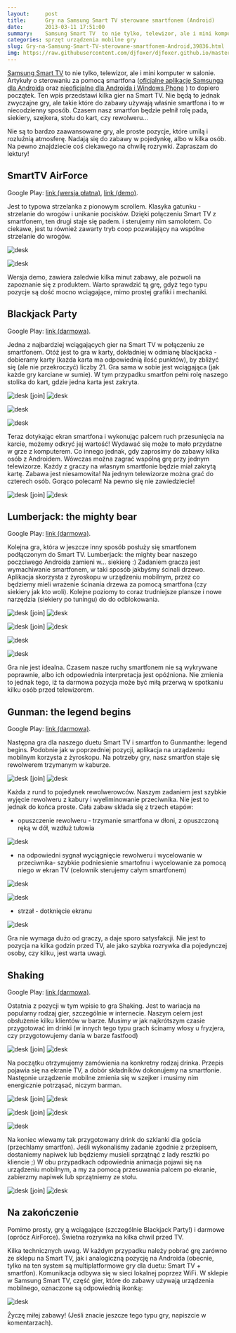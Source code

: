 ```yaml
---
layout:     post
title:      Gry na Samsung Smart TV sterowane smartfonem (Android)
date:       2013-03-11 17:51:00
summary:    Samsung Smart TV  to nie tylko, telewizor, ale i mini komputer w salonie. Artykuły o sterowaniu za pomocą smartfona (oficjalne aplikacje Samsunga dla Androida  oraz nieoficjalne dla Androida i Windows Phone )  to dopiero początek. Ten wpis przedstawi kilka gier na Smart TV. Nie będą to jednak zwyczajne gry, ale takie które do zabawy używają właśnie smartfona i to w niecodzienny sposób. Czasem nasz...
categories: sprzęt urządzenia mobilne gry
slug: Gry-na-Samsung-Smart-TV-sterowane-smartfonem-Android,39836.html
img: https://raw.githubusercontent.com/djfoxer/djfoxer.github.io/master/_img/2013-3-11-_114_/g_-_-x-_-_-_x20130310215942_0.jpg
---
```




[Samsung Smart TV](http://www.dobreprogramy.pl/djfoxer/Samsung-Smart-TV-seria--domowe-centrum-rozrywki,38262.html)  to nie tylko, telewizor, ale i mini komputer w salonie. Artykuły o sterowaniu za pomocą smartfona ([oficjalne aplikacje Samsunga dla Androida](http://www.dobreprogramy.pl/djfoxer/Samsung-Smart-TV-sterowany-Androidem-oficjalne-aplikacje,38716.html)  oraz [nieoficjalne dla Androida i Windows Phone](http://www.dobreprogramy.pl/djfoxer/Samsung-Smart-TV-sterowany-Windows-Phone-i-Androidem-nieoficjalne-aplikacje,39299.html) )  to dopiero początek. Ten wpis przedstawi kilka gier na Smart TV. Nie będą to jednak zwyczajne gry, ale takie które do zabawy używają właśnie smartfona i to w niecodzienny sposób. Czasem nasz smartfon będzie pełnił rolę pada, siekiery, szejkera, stołu do kart, czy rewolweru... 

Nie są to bardzo zaawansowane gry, ale proste pozycje, które umilą i rozluźnią atmosferę. Nadają się do zabawy w pojedynkę, albo w kilka osób. Na pewno znajdziecie coś ciekawego na chwilę rozrywki. Zapraszam do lektury!




## SmartTV AirForce


Google Play: [link (wersja płatna)](https://play.google.com/store/apps/details?id=busidol.TVgame.AirForceFull),  [link (demo)](https://play.google.com/store/apps/details?id=busidol.TVgame.AirForce). 

Jest to typowa strzelanka z pionowym scrollem. Klasyka gatunku - strzelanie do wrogów i unikanie pocisków. Dzięki połączeniu Smart TV z smartfonem, ten drugi staje się padem. i sterujemy nim samolotem. Co ciekawe, jest tu również zawarty tryb coop pozwalający na wspólne strzelanie do wrogów. 



![desk](https://raw.githubusercontent.com/djfoxer/djfoxer.github.io/master/_img/2013-3-11-_114_/g_-_-x-_-_-_x20130310215942_0.jpg)



![desk](https://raw.githubusercontent.com/djfoxer/djfoxer.github.io/master/_img/2013-3-11-_114_/g_-_-x-_-_-_x20130310215949_0.jpg)



Wersja demo, zawiera zaledwie kilka minut zabawy, ale pozwoli na zapoznanie się z produktem. Warto sprawdzić tą grę, gdyż tego typu pozycje są dość mocno wciągające, mimo prostej grafiki i mechaniki.



## Blackjack Party


Google Play: [link (darmowa)](https://play.google.com/store/apps/details?id=com.ekay.blackjack). 

Jedna z najbardziej wciągających gier na Smart TV w połączeniu ze smartfonem. Otóż jest to gra w karty, dokładniej w odmianę blackjacka - dobieramy karty (każda karta ma odpowiednią ilość punktów), by zbliżyć się (ale nie przekroczyć) liczby 21. Gra sama w sobie jest wciągająca (jak każde gry karciane w sumie). W tym przypadku smartfon pełni rolę naszego stolika do kart, gdzie jedna karta jest zakryta. 



![desk](https://raw.githubusercontent.com/djfoxer/djfoxer.github.io/master/_img/2013-3-11-_114_/g_-_-x-_-_-_x20130310220020_0.jpg)
[join]
![desk](https://raw.githubusercontent.com/djfoxer/djfoxer.github.io/master/_img/2013-3-11-_114_/g_-_-x-_-_-_x20130310220029_0.jpg)





![desk](https://raw.githubusercontent.com/djfoxer/djfoxer.github.io/master/_img/2013-3-11-_114_/g_-_-x-_-_-_x20130310220048_0.jpg)



![desk](https://raw.githubusercontent.com/djfoxer/djfoxer.github.io/master/_img/2013-3-11-_114_/g_-_-x-_-_-_x20130310220058_0.jpg)



Teraz dotykając ekran smartfona i wykonując palcem ruch przesunięcia na karcie, możemy odkryć jej wartość! Wydawać się może to mało przydatne w grze z komputerem. Co innego jednak, gdy zaprosimy do zabawy kilka osób z Androidem. Wówczas można zagrać wspólną grę przy jednym telewizorze. Każdy z graczy na własnym smartfonie będzie miał zakrytą kartę. Zabawa jest niesamowita! Na jednym telewizorze można grać do czterech osób. Gorąco polecam! Na pewno się nie zawiedziecie!



![desk](https://raw.githubusercontent.com/djfoxer/djfoxer.github.io/master/_img/2013-3-11-_114_/g_-_-x-_-_-_x20130310220040_0.jpg)
[join]
![desk](https://raw.githubusercontent.com/djfoxer/djfoxer.github.io/master/_img/2013-3-11-_114_/g_-_-x-_-_-_x20130310220111_0.jpg)







## Lumberjack: the mighty bear


Google Play: [link (darmowa)](https://play.google.com/store/apps/details?id=com.ekay.lumberjack). 

Kolejna gra, która w jeszcze inny sposób posłuży się smartfonem podłączonym do Smart TV. Lumberjack: the mighty bear naszego poczciwego Androida zamieni w... siekierę :) Zadaniem gracza jest wymachiwanie smartfonem, w taki sposób jakbyśmy ścinali drzewo. Aplikacja skorzysta z żyroskopu w urządzeniu mobilnym, przez co będziemy mieli wrażenie ścinania drzewa za pomocą smartfona (czy siekiery jak kto woli). Kolejne poziomy to coraz trudniejsze plansze i nowe narzędzia (siekiery po tuningu) do do odblokowania.




![desk](https://raw.githubusercontent.com/djfoxer/djfoxer.github.io/master/_img/2013-3-11-_114_/g_-_-x-_-_-_x20130310220123_0.jpg)
[join]
![desk](https://raw.githubusercontent.com/djfoxer/djfoxer.github.io/master/_img/2013-3-11-_114_/g_-_-x-_-_-_x20130310220129_0.jpg)





![desk](https://raw.githubusercontent.com/djfoxer/djfoxer.github.io/master/_img/2013-3-11-_114_/g_-_-x-_-_-_x20130310220134_0.jpg)
[join]
![desk](https://raw.githubusercontent.com/djfoxer/djfoxer.github.io/master/_img/2013-3-11-_114_/g_-_-x-_-_-_x20130310220151_0.jpg)





![desk](https://raw.githubusercontent.com/djfoxer/djfoxer.github.io/master/_img/2013-3-11-_114_/g_-_-x-_-_-_x20130310220141_0.jpg)



![desk](https://raw.githubusercontent.com/djfoxer/djfoxer.github.io/master/_img/2013-3-11-_114_/g_-_-x-_-_-_x20130310220157_0.jpg)



Gra nie jest idealna. Czasem nasze ruchy smartfonem nie są wykrywane poprawnie, albo ich odpowiednia interpretacja jest opóźniona. Nie zmienia to jednak tego, iż ta darmowa pozycja może być miłą przerwą w spotkaniu kilku osób przed telewizorem. 




## Gunman: the legend begins


Google Play: [link (darmowa)](https://play.google.com/store/apps/details?id=com.ekay.gunman). 

Następna gra dla naszego duetu Smart TV i smartfon to Gunmanthe: legend begins. Podobnie jak w poprzedniej pozycji, aplikacja na urządzeniu mobilnym korzysta z żyroskopu. Na potrzeby gry, nasz smartfon staje się rewolwerem trzymanym w kaburze. 




![desk](https://raw.githubusercontent.com/djfoxer/djfoxer.github.io/master/_img/2013-3-11-_114_/g_-_-x-_-_-_x20130310220203_0.jpg)
[join]
![desk](https://raw.githubusercontent.com/djfoxer/djfoxer.github.io/master/_img/2013-3-11-_114_/g_-_-x-_-_-_x20130310220216_0.jpg)



Każda z rund to pojedynek rewolwerowców. Naszym zadaniem jest szybkie wyjęcie rewolweru z kabury i wyeliminowanie przeciwnika. Nie jest to jednak do końca proste. Cała zabaw składa się z trzech etapów:



  * opuszczenie rewolweru - trzymanie smartfona w dłoni, z opuszczoną ręką w dół, wzdłuż tułowia



![desk](https://raw.githubusercontent.com/djfoxer/djfoxer.github.io/master/_img/2013-3-11-_114_/g_-_-x-_-_-_x20130310220210_0.jpg)



 

  * na odpowiedni sygnał wyciągnięcie rewolweru i wycelowanie w przeciwnika- szybkie podniesienie smartofnu i wycelowanie za pomocą niego w ekran TV (celownik sterujemy całym smartfonem)


![desk](https://raw.githubusercontent.com/djfoxer/djfoxer.github.io/master/_img/2013-3-11-_114_/g_-_-x-_-_-_x20130310220224_0.jpg)




![desk](https://raw.githubusercontent.com/djfoxer/djfoxer.github.io/master/_img/2013-3-11-_114_/g_-_-x-_-_-_x20130310220241_0.jpg)





  * strzał - dotknięcie ekranu


![desk](https://raw.githubusercontent.com/djfoxer/djfoxer.github.io/master/_img/2013-3-11-_114_/g_-_-x-_-_-_x20130310220247_0.jpg)







Gra nie wymaga dużo od graczy, a daje sporo satysfakcji. Nie jest to pozycja na kilka godzin przed TV, ale jako szybka rozrywka dla pojedynczej osoby, czy kilku, jest warta uwagi. 




## Shaking


Google Play: [link (darmowa)](https://play.google.com/store/apps/details?id=com.ekay.shaking). 

Ostatnia z pozycji w tym wpisie to gra Shaking. Jest to wariacja na popularny rodzaj gier, szczególnie w internecie. Naszym celem jest obsłużenie kilku klientów w barze. Musimy w jak najkrótszym czasie przygotować im drinki (w innych tego typu grach ścinamy włosy u fryzjera, czy przygotowujemy dania w barze fastfood)



![desk](https://raw.githubusercontent.com/djfoxer/djfoxer.github.io/master/_img/2013-3-11-_114_/g_-_-x-_-_-_x20130310220253_0.jpg)
[join]
![desk](https://raw.githubusercontent.com/djfoxer/djfoxer.github.io/master/_img/2013-3-11-_114_/g_-_-x-_-_-_x20130310220259_0.jpg)



Na początku otrzymujemy zamówienia na konkretny rodzaj drinka. Przepis pojawia się na ekranie TV, a dobór składników dokonujemy na smartfonie. Następnie urządzenie mobilne zmienia się w szejker i musimy nim energicznie potrząsać, niczym barman.



![desk](https://raw.githubusercontent.com/djfoxer/djfoxer.github.io/master/_img/2013-3-11-_114_/g_-_-x-_-_-_x20130310220307_0.jpg)
[join]
![desk](https://raw.githubusercontent.com/djfoxer/djfoxer.github.io/master/_img/2013-3-11-_114_/g_-_-x-_-_-_x20130310220319_0.jpg)




![desk](https://raw.githubusercontent.com/djfoxer/djfoxer.github.io/master/_img/2013-3-11-_114_/g_-_-x-_-_-_x20130310220312_0.jpg)
[join]
![desk](https://raw.githubusercontent.com/djfoxer/djfoxer.github.io/master/_img/2013-3-11-_114_/g_-_-x-_-_-_x20130310220331_0.jpg)




![desk](https://raw.githubusercontent.com/djfoxer/djfoxer.github.io/master/_img/2013-3-11-_114_/g_-_-x-_-_-_x20130310220326_0.jpg)



Na koniec wlewamy tak przygotowany drink do szklanki dla gościa (przechlamy smartfon). Jeśli wykonaliśmy zadanie zgodnie z przepisem, dostaniemy napiwek lub będziemy musieli sprzątnąć z lady resztki po kliencie ;) W obu przypadkach odpowiednia animacja pojawi się na urządzeniu mobilnym, a my za pomocą przesuwania palcem po ekranie, zabierzmy napiwek lub sprzątniemy ze stołu. 



![desk](https://raw.githubusercontent.com/djfoxer/djfoxer.github.io/master/_img/2013-3-11-_114_/g_-_-x-_-_-_x20130310220340_0.jpg)
[join]
![desk](https://raw.githubusercontent.com/djfoxer/djfoxer.github.io/master/_img/2013-3-11-_114_/g_-_-x-_-_-_x20130310220347_0.jpg)





## Na zakończenie



Pomimo prosty, gry ą wciągające (szczególnie Blackjack Party!) i darmowe (oprócz AirForce). Świetna rozrywka na kilka chwil przed TV.

Kilka technicznych uwag. W każdym przypadku należy pobrać grę zarówno ze sklepu na Smart TV, jak i analogiczną pozycję na Androida (obecnie, tylko na ten system są multiplatformowe gry dla duetu: Smart TV + smartfon). Komunikacja odbywa się w sieci lokalnej poprzez WiFi. W sklepie w Samsung Smart TV, część gier, które do zabawy używają urządzenia mobilnego, oznaczone są odpowiednią ikonką:



![desk](https://raw.githubusercontent.com/djfoxer/djfoxer.github.io/master/_img/2013-3-11-_114_/g_-_-x-_-_-_x20130310215930_0.jpg)



Życzę miłej zabawy! (Jeśli znacie jeszcze tego typu gry, napiszcie w komentarzach).